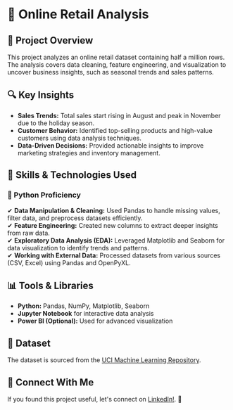 # 🛒 Online Retail Analysis  

## 📌 Project Overview  
This project analyzes an online retail dataset containing half a million rows. The analysis covers data cleaning, feature engineering, and visualization to uncover business insights, such as seasonal trends and sales patterns.  

## 🔍 Key Insights  
- **Sales Trends:** Total sales start rising in August and peak in November due to the holiday season.  
- **Customer Behavior:** Identified top-selling products and high-value customers using data analysis techniques.  
- **Data-Driven Decisions:** Provided actionable insights to improve marketing strategies and inventory management.  

## 🚀 Skills & Technologies Used  
### 🐍 Python Proficiency  
✔ **Data Manipulation & Cleaning:** Used Pandas to handle missing values, filter data, and preprocess datasets efficiently.  
✔ **Feature Engineering:** Created new columns to extract deeper insights from raw data.  
✔ **Exploratory Data Analysis (EDA):** Leveraged Matplotlib and Seaborn for data visualization to identify trends and patterns.  
✔ **Working with External Data:** Processed datasets from various sources (CSV, Excel) using Pandas and OpenPyXL.  

## 📊 Tools & Libraries  
- **Python:** Pandas, NumPy, Matplotlib, Seaborn  
- **Jupyter Notebook** for interactive data analysis  
- **Power BI (Optional):** Used for advanced visualization  

## 📂 Dataset  
The dataset is sourced from the [UCI Machine Learning Repository](https://archive.ics.uci.edu/ml/datasets/Online+Retail).  

## 🔗 Connect With Me
If you found this project useful, let's connect on [LinkedIn!](https://www.linkedin.com/in/mohd-yusuf-khan-673b59225/). 🚀

